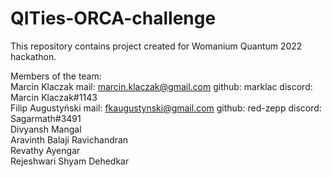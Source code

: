 # QITies-ORCA-challenge
This repository contains project created for Womanium Quantum 2022 hackathon.

Members of the team:  
Marcin Klaczak
mail: marcin.klaczak@gmail.com
github: marklac
discord: Marcin Klaczak#1143  
Filip Augustyński
mail: fkaugustynski@gmail.com
github: red-zepp
discord: Sagarmath#3491  
Divyansh Mangal  
Aravinth Balaji Ravichandran  
Revathy Ayengar  
Rejeshwari Shyam Dehedkar
